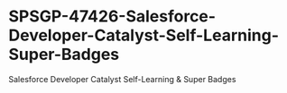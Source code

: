 # SPSGP-47426-Salesforce-Developer-Catalyst-Self-Learning-Super-Badges
Salesforce Developer Catalyst Self-Learning &amp; Super Badges
